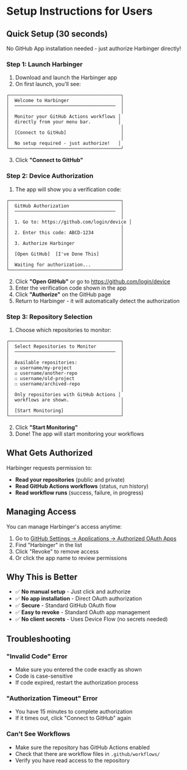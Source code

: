 # Setup Instructions for Users

## Quick Setup (30 seconds)

No GitHub App installation needed - just authorize Harbinger directly!

### Step 1: Launch Harbinger

1. Download and launch the Harbinger app
2. On first launch, you'll see:

```
┌─────────────────────────────────────────┐
│  Welcome to Harbinger                   │
│  ─────────────────────────────────────  │
│                                         │
│  Monitor your GitHub Actions workflows │
│  directly from your menu bar.          │
│                                         │
│  [Connect to GitHub]                    │
│                                         │
│  No setup required - just authorize!   │
└─────────────────────────────────────────┘
```

3. Click **"Connect to GitHub"**

### Step 2: Device Authorization

1. The app will show you a verification code:

```
┌─────────────────────────────────────────┐
│  GitHub Authorization                   │
│  ─────────────────────────────────────  │
│                                         │
│  1. Go to: https://github.com/login/device │
│                                         │
│  2. Enter this code: ABCD-1234          │
│                                         │
│  3. Authorize Harbinger                 │
│                                         │
│  [Open GitHub]  [I've Done This]        │
│                                         │
│  Waiting for authorization...           │
└─────────────────────────────────────────┘
```

2. Click **"Open GitHub"** or go to https://github.com/login/device
3. Enter the verification code shown in the app
4. Click **"Authorize"** on the GitHub page
5. Return to Harbinger - it will automatically detect the authorization

### Step 3: Repository Selection

1. Choose which repositories to monitor:

```
┌─────────────────────────────────────────┐
│  Select Repositories to Monitor         │
│  ─────────────────────────────────────  │
│                                         │
│  Available repositories:                │
│  ☑️ username/my-project                  │
│  ☑️ username/another-repo                │
│  ☐ username/old-project                 │
│  ☐ username/archived-repo               │
│                                         │
│  Only repositories with GitHub Actions │
│  workflows are shown.                   │
│                                         │
│  [Start Monitoring]                     │
└─────────────────────────────────────────┘
```

2. Click **"Start Monitoring"**
3. Done! The app will start monitoring your workflows

## What Gets Authorized

Harbinger requests permission to:
- **Read your repositories** (public and private)
- **Read GitHub Actions workflows** (status, run history)
- **Read workflow runs** (success, failure, in progress)

## Managing Access

You can manage Harbinger's access anytime:
1. Go to [GitHub Settings → Applications → Authorized OAuth Apps](https://github.com/settings/applications)
2. Find "Harbinger" in the list
3. Click "Revoke" to remove access
4. Or click the app name to review permissions

## Why This is Better

- ✅ **No manual setup** - Just click and authorize
- ✅ **No app installation** - Direct OAuth authorization
- ✅ **Secure** - Standard GitHub OAuth flow
- ✅ **Easy to revoke** - Standard OAuth app management
- ✅ **No client secrets** - Uses Device Flow (no secrets needed)

## Troubleshooting

### "Invalid Code" Error
- Make sure you entered the code exactly as shown
- Code is case-sensitive
- If code expired, restart the authorization process

### "Authorization Timeout" Error
- You have 15 minutes to complete authorization
- If it times out, click "Connect to GitHub" again

### Can't See Workflows
- Make sure the repository has GitHub Actions enabled
- Check that there are workflow files in `.github/workflows/`
- Verify you have read access to the repository